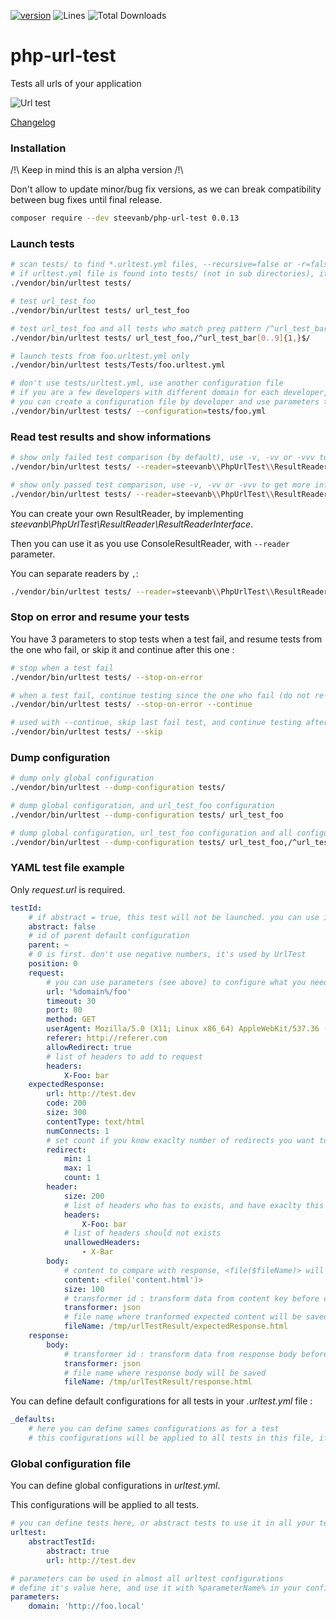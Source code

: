 [![version](https://img.shields.io/badge/alpha-0.0.13-red.svg)](https://github.com/steevanb/php-url-test/tree/0.0.13)
![Lines](https://img.shields.io/badge/code%20lines-3639-green.svg)
![Total Downloads](https://poser.pugx.org/steevanb/php-url-test/downloads)

php-url-test
============

Tests all urls of your application

![Url test](example.jpg)

[Changelog](changelog.md)

### Installation

/!\ Keep in mind this is an alpha version /!\

Don't allow to update minor/bug fix versions, as we can break compatibility between bug fixes until final release.

```bash
composer require --dev steevanb/php-url-test 0.0.13
```

### Launch tests

```bash
# scan tests/ to find *.urltest.yml files, --recursive=false or -r=false to not do it recursively
# if urltest.yml file is found into tests/ (not in sub directories), it will be used for default configuration file
./vendor/bin/urltest tests/

# test url_test_foo
./vendor/bin/urltest tests/ url_test_foo

# test url_test_foo and all tests who match preg pattern /^url_test_bar[0..9]{1,}$/
./vendor/bin/urltest tests/ url_test_foo,/^url_test_bar[0..9]{1,}$/

# launch tests from foo.urltest.yml only
./vendor/bin/urltest tests/Tests/foo.urltest.yml

# don't use tests/urltest.yml, use another configuration file
# if you are a few developers with different domain for each developer,
# you can create a configuration file by developer and use parameters to configure it
./vendor/bin/urltest tests/ --configuration=tests/foo.yml
```
### Read test results and show informations

```bash
# show only failed test comparison (by default), use -v, -vv or -vvv to get more informations
./vendor/bin/urltest tests/ --reader=steevanb\\PhpUrlTest\\ResultReader\\ConsoleResultReader#error

# show only passed test comparison, use -v, -vv or -vvv to get more informations
./vendor/bin/urltest tests/ --reader=steevanb\\PhpUrlTest\\ResultReader\\ConsoleResultReader#success
```

You can create your own ResultReader, by implementing _steevanb\PhpUrlTest\ResultReader\ResultReaderInterface_.

Then you can use it as you use ConsoleResultReader, with `--reader` parameter.

You can separate readers by `,`:
```bash
./vendor/bin/urltest tests/ --reader=steevanb\\PhpUrlTest\\ResultReader\\ConsoleResultReader#error,Foo\\Bar#success,Foo\\Baz
```

### Stop on error and resume your tests

You have 3 parameters to stop tests when a test fail, and resume tests from the one who fail, or skip it and continue after this one :

```bash
# stop when a test fail
./vendor/bin/urltest tests/ --stop-on-error

# when a test fail, continue testing since the one who fail (do not re-test previous ones)
./vendor/bin/urltest tests/ --stop-on-error --continue

# used with --continue, skip last fail test, and continue testing after this one (do not re-test previous ones)
./vendor/bin/urltest tests/ --skip
```

### Dump configuration

```bash
# dump only global configuration
./vendor/bin/urltest --dump-configuration tests/

# dump global configuration, and url_test_foo configuration
./vendor/bin/urltest --dump-configuration tests/ url_test_foo

# dump global configuration, url_test_foo configuration and all configurations who id match preg pattern /^url_test_bar[0..9]{1,}$/
./vendor/bin/urltest --dump-configuration tests/ url_test_foo,/^url_test_bar[0..9]{1,}$/
```

### YAML test file example

Only _request.url_ is required.

```yaml
testId:
    # if abstract = true, this test will not be launched. you can use it as default configuration with parent: testId in another test
    abstract: false
    # id of parent default configuration
    parent: ~
    # 0 is first. don't use negative numbers, it's used by UrlTest
    position: 0
    request:
        # you can use parameters (see above) to configure what you need
        url: '%domain%/foo'
        timeout: 30
        port: 80
        method: GET
        userAgent: Mozilla/5.0 (X11; Linux x86_64) AppleWebKit/537.36 (KHTML, like Gecko) Chrome/56.0.2924.87 Safari/537.36
        referer: http://referer.com
        allowRedirect: true
        # list of headers to add to request
        headers:
            X-Foo: bar
    expectedResponse:
        url: http://test.dev
        code: 200
        size: 300
        contentType: text/html
        numConnects: 1
        # set count if you know exaclty number of redirects you want to test, or min/max
        redirect:
            min: 1
            max: 1
            count: 1
        header:
            size: 200
            # list of headers who has to exists, and have exaclty this value
            headers:
                X-Foo: bar
            # list of headers should not exists
            unallowedHeaders:
                - X-Bar
        body:
            # content to compare with response, <file($fileName)> will get content of $fileName
            content: <file('content.html')>
            size: 100
            # transformer id : transform data from content key before comparing it to response
            transformer: json
            # file name where tranformed expected content will be saved, if you need to test your transformer for example
            fileName: /tmp/urlTestResult/expectedResponse.html
    response:
        body:
            # transformer id : transform data from response body before comparing it to expected response
            transformer: json
            # file name where response body will be saved
            fileName: /tmp/urlTestResult/response.html
```

You can define default configurations for all tests in your _.urltest.yml_ file :
```yaml
_defaults:
    # here you can define sames configurations as for a test
    # this configurations will be applied to all tests in this file, if value is not defined, null or ~
```

### Global configuration file

You can define global configurations in _urltest.yml_.

This configurations will be applied to all tests.

```yaml
# you can define tests here, or abstract tests to use it in all your tests
urltest:
    abstractTestId:
        abstract: true
        url: http://test.dev

# parameters can be used in almost all urltest configurations
# define it's value here, and use it with %parameterName% in your configuration
parameters:
    domain: 'http://foo.local'
```
